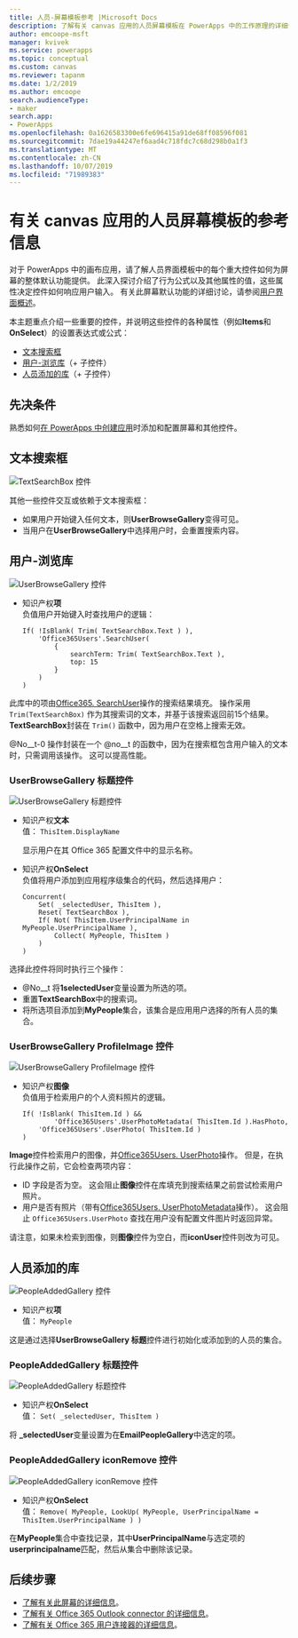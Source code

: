 ```yaml
---
title: 人员-屏幕模板参考 |Microsoft Docs
description: 了解有关 canvas 应用的人员屏幕模板在 PowerApps 中的工作原理的详细信息
author: emcoope-msft
manager: kvivek
ms.service: powerapps
ms.topic: conceptual
ms.custom: canvas
ms.reviewer: tapanm
ms.date: 1/2/2019
ms.author: emcoope
search.audienceType:
- maker
search.app:
- PowerApps
ms.openlocfilehash: 0a1626583300e6fe696415a91de68ff08596f081
ms.sourcegitcommit: 7dae19a44247ef6aad4c718fdc7c68d298b0a1f3
ms.translationtype: MT
ms.contentlocale: zh-CN
ms.lasthandoff: 10/07/2019
ms.locfileid: "71989383"
---
```

# <a name="reference-information-about-the-people-screen-template-for-canvas-apps"></a>有关 canvas 应用的人员屏幕模板的参考信息

对于 PowerApps 中的画布应用，请了解人员界面模板中的每个重大控件如何为屏幕的整体默认功能提供。 此深入探讨介绍了行为公式以及其他属性的值，这些属性决定控件如何响应用户输入。 有关此屏幕默认功能的详细讨论，请参阅[用户界面概述](people-screen-overview.md)。

本主题重点介绍一些重要的控件，并说明这些控件的各种属性（例如**Items**和**OnSelect**）的设置表达式或公式：

* [文本搜索框](#text-search-box)
* [用户-浏览库](#user-browse-gallery)（+ 子控件）
* [人员添加的库](#people-added-gallery)（+ 子控件）

## <a name="prerequisite"></a>先决条件

熟悉如何[在 PowerApps 中创建应用](../data-platform-create-app-scratch.md)时添加和配置屏幕和其他控件。

## <a name="text-search-box"></a>文本搜索框

![TextSearchBox 控件](media/people-screen/people-search-box.png)

其他一些控件交互或依赖于文本搜索框：

* 如果用户开始键入任何文本，则**UserBrowseGallery**变得可见。
* 当用户在**UserBrowseGallery**中选择用户时，会重置搜索内容。

## <a name="user-browse-gallery"></a>用户-浏览库

![UserBrowseGallery 控件](media/people-screen/people-browse-gall.png)

* 知识产权**项**<br>
    负值用户开始键入时查找用户的逻辑：
    
    ```powerapps-dot
    If( !IsBlank( Trim( TextSearchBox.Text ) ), 
        'Office365Users'.SearchUser(
            {
                searchTerm: Trim( TextSearchBox.Text ), 
                top: 15
            }
        )
    )
    ```
    
此库中的项由[Office365. SearchUser](https://docs.microsoft.com/connectors/office365users/#searchuser)操作的搜索结果填充。 操作采用 `Trim(TextSearchBox)` 作为其搜索词的文本，并基于该搜索返回前15个结果。 **TextSearchBox**封装在 `Trim()` 函数中，因为用户在空格上搜索无效。

@No__t-0 操作封装在一个 @no__t 的函数中，因为在搜索框包含用户输入的文本时，只需调用该操作。 这可以提高性能。

### <a name="userbrowsegallery-title-control"></a>UserBrowseGallery 标题控件

![UserBrowseGallery 标题控件](media/people-screen/people-browse-gall-title.png)

* 知识产权**文本**<br>值： `ThisItem.DisplayName`

  显示用户在其 Office 365 配置文件中的显示名称。

* 知识产权**OnSelect**<br>
    负值将用户添加到应用程序级集合的代码，然后选择用户：

    ```powerapps-dot
    Concurrent(
        Set( _selectedUser, ThisItem ),
        Reset( TextSearchBox ),
        If( Not( ThisItem.UserPrincipalName in MyPeople.UserPrincipalName ), 
            Collect( MyPeople, ThisItem )
        )
    )
    ```
选择此控件将同时执行三个操作：

   * @No__t 将**1selectedUser**变量设置为所选的项。
   * 重置**TextSearchBox**中的搜索词。
   * 将所选项目添加到**MyPeople**集合，该集合是应用用户选择的所有人员的集合。

### <a name="userbrowsegallery-profileimage-control"></a>UserBrowseGallery ProfileImage 控件

![UserBrowseGallery ProfileImage 控件](media/people-screen/people-browse-gall-image.png)

* 知识产权**图像**<br>
    负值用于检索用户的个人资料照片的逻辑。

    ```powerapps-dot
    If( !IsBlank( ThisItem.Id ) && 
            'Office365Users'.UserPhotoMetadata( ThisItem.Id ).HasPhoto,
        'Office365Users'.UserPhoto( ThisItem.Id )
    )
    ```

**Image**控件检索用户的图像，并[Office365Users. UserPhoto](https://docs.microsoft.com/connectors/office365users/#get-user-photo--v1-)操作。 但是，在执行此操作之前，它会检查两项内容：
  
   * ID 字段是否为空。 这会阻止**图像**控件在库填充到搜索结果之前尝试检索用户照片。
   * 用户是否有照片（带有[Office365Users. UserPhotoMetadata](https://docs.microsoft.com/connectors/office365users/#get-user-photo-metadata)操作）。 这会阻止 `Office365Users.UserPhoto` 查找在用户没有配置文件图片时返回异常。

请注意，如果未检索到图像，则**图像**控件为空白，而**iconUser**控件则改为可见。

## <a name="people-added-gallery"></a>人员添加的库

![PeopleAddedGallery 控件](media/people-screen/people-people-gall.png)

* 知识产权**项**<br>
    值： `MyPeople`

这是通过选择**UserBrowseGallery 标题**控件进行初始化或添加到的人员的集合。

### <a name="peopleaddedgallery-title-control"></a>PeopleAddedGallery 标题控件

![PeopleAddedGallery 标题控件](media/people-screen/people-people-gall-title.png)

* 知识产权**OnSelect**<br>
    值： `Set( _selectedUser, ThisItem )`

将 **_selectedUser**变量设置为在**EmailPeopleGallery**中选定的项。

### <a name="peopleaddedgallery-iconremove-control"></a>PeopleAddedGallery iconRemove 控件

![PeopleAddedGallery iconRemove 控件](media/people-screen/people-people-gall-delete.png)

* 知识产权**OnSelect**<br>
    值： `Remove( MyPeople, LookUp( MyPeople, UserPrincipalName = ThisItem.UserPrincipalName ) )`

在**MyPeople**集合中查找记录，其中**UserPrincipalName**与选定项的**userprincipalname**匹配，然后从集合中删除该记录。

## <a name="next-steps"></a>后续步骤

* [了解有关此屏幕的详细信息](./people-screen-overview.md)。
* [了解有关 Office 365 Outlook connector 的详细信息](../connections/connection-office365-outlook.md)。
* [了解有关 Office 365 用户连接器的详细信息](../connections/connection-office365-users.md)。
